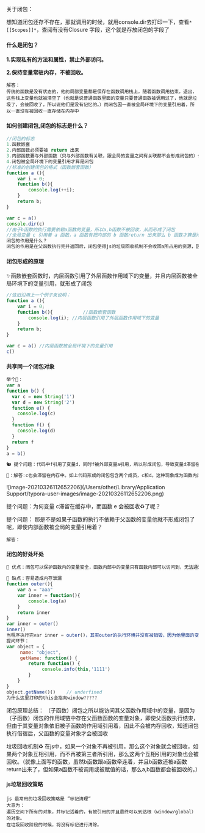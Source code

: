 关于闭包：

想知道闭包还存不存在，那就调用的时候，就用console.dir去打印一下，查看`*[[Scopes]]*`，查阅有没有Closure 字段，这个就是存放闭包的字段了

#### 什么是闭包？
**1.实现私有的方法和属性，禁止外部访问。**

**2.保持变量常驻内存，不被回收。**

```
解答：
传统的函数是没有状态的，他的局部变量都是保存在函数调用栈上，随着函数调用结束，退出，这些栈上变量也就被清空了（也就是说普通函数里面的变量只要普通函数被调用过了，他就是垃圾了，会被回收了，所以说他们是没有记忆的。）而闭包因一直被全局环境下的变量引用着，所以一直没有被回收一直存储在内存中

```

#### 如何创建闭包,闭包的标志是什么？
```javascript
//闭包的标志
1.函数嵌套
2.内部函数必须要被 return 出来
3.内部函数要与外部函数（只与外部函数有关联，跟全局的变量之间有关联都不会形成闭包的）作用域的变量有引用关系时，这时闭包才形成。这也引出了闭包函数虽然比销毁，但其变量对象依旧被绑定在外部函数上，保存在内存中的情况
4.闭包被全局环境下的变量引用才算是闭包
//标准的创建闭包的格式（函数嵌套函数）
function a (){
	var i = 0;
	function b(){
		console.log(++i);
	}
	return b;
}

var c = a()
console.dir(c)
//由于b函数的执行需要依赖a函数的变量，所以a,b函数不被回收，从而形成了闭包
//全局变量 c 引用着 a 函数，a 函数有把内部的 b 函数return 出来那么 b 函数才算是闭包，才会存在内存当中
闭包的作用是什么？
闭包的作用是在父函数执行完并返回后，闭包使得js的垃圾回收机制不会收回a所占用的资源，因为父函数内部的子函数的执行需要依赖父函数中的变量。
```



#### 闭包形成的原理

✨函数嵌套函数时，内层函数引用了外层函数作用域下的变量，并且内层函数被全局环境下的变量引用，就形成了闭包

```javascript
//依旧沿用上一个例子来说明：
function a (){
	var i = 0;
	function b(){ 			//函数嵌套函数
		console.log(i);	//内层函数引用了外层函数作用域下的变量
	}
	return b;
}

var c = a() //内层函数被全局环境下的变量引用
c()
```



#### 共享同一个闭包对象

```javascript
举个🌰：
var a
function b() {
  var c = new String('1')
  var d = new String('2')
  function e() {
    console.log(c)
  }
  function f() {
    console.log(d)
  }
  return f
}
a = b()

🐿 提个问题：代码中f引用了变量d，同时f被外部变量a引用，所以形成闭包，导致变量d滞留在内存中，那变量 c呢？是被销毁还是被滞留在内存中？

🌺：解答:c也会滞留在内存中。如上代码形成的闭包包含两个成员，c和d。这种现象成为函数内闭包共享
```

![image-20210326112652206](/Users/other/Library/Application Support/typora-user-images/image-20210326112652206.png)

提个问题：为何变量 c滞留在缓存中，而函数 e 会被回收♻️了呢？

提个问题：
那是不是如果子函数的执行不依赖于父函数的变量他就不形成闭包了呢，即使内部函数被全局的变量引用着？

```
解答：
```



#### 闭包的好处坏处

```javascript
🌺 优点：闭包可以保护函数内的变量安全，函数内部中的变量只有函数内部可以访问到，无法通过其他途径访问，因此保护了变量的安全性不容易造成变量的全局污染。

🌺 缺点：容易造成内存泄漏
function outer(){
	var a = "aaa"
	var inner = function(){
		console.log(a)
	}
	return inner
}
var inner = outer()
inner()
当程序执行完var inner = outer()，其实outer的执行环境并没有被销毁，因为他里面的变量a仍然被被inner的函数作用域链所引用，当程序执行完inner(), 这时候，inner和outer的执行环境才会被销毁调；《JavaScript高级编程》书中建议：由于闭包会携带包含它的函数的作用域，因为会比其他函数占用更多内容，过度使用闭包，会导致内存占用过多
提问环节：
var object = {
     name: "object",
     getName: function() {
        return function() {
             console.info(this,'1111')
        }
    }
}
object.getName()()    // underfined
为什么这里打印的this会指向window?????
```

闭包原理总结：
（子函数）闭包之所以能访问其父函数作用域中的变量，是因为（子函数）闭包的作用域链中存在父函数函数的变量对象，即使父函数执行结束，但由于其变量对象依旧被子函数的作用域引用着，因此不会被内存回收，知道闭包执行借宿后，父函数的变量对象才会被回收

垃圾回收机制♻️
在js中，如果一个对象不再被引用，那么这个对象就会被回收，如果两个对象互相引用，而不再被第三者所引用，那么这两个互相引用的对象也会被回收。（就像上面写的函数，虽然b函数跟a函数牵连着，并且b函数还被a函数return出来了，但如果a函数不被调用或被赋值的话，那么a,b函数都会被回收的。）

#### js垃圾回收策略

```
js 最常用的垃圾回收策略是 ”标记清理“
大意为：
遍历空间下所有的对象，并标记活着的，有被引用的并且最终可以到达根（window/global）的对象。
在垃圾回收阶段的时候，将没有标记进行清除。
```


